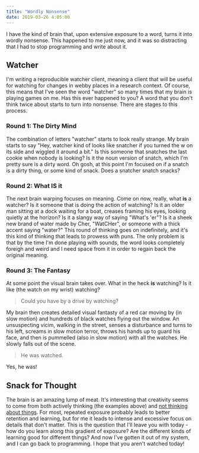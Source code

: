 ```yaml
---
title: "Wordly Nonsense"
date: 2019-03-26 4:05:00
---
```


I have the kind of brain that, upon extensive exposure to a word, turns it into
wordly nonsense. This happened to me just now, and it was so distracting that I had
to stop programming and write about it.

## Watcher

I'm writing a reproducible watcher client, meaning a client that will be useful
for watching for changes in webby places in a research context. Of course, this
means that I've seen the word "watcher" so many times that my brain is playing
games on me. Has this ever happened to you? A word that you don't think twice
about starts to turn into nonsense. There are stages to this process.


### Round 1: The Dirty Mind

The combination of letters "watcher" starts to look really strange. My brain
starts to say "Hey, watcher kind of looks like snatcher if you turned the w
on its side and wiggled it around a bit." Is this someone that snatches the last 
cookie when nobody is looking? Is it the noun version of snatch, which I'm pretty
sure is a dirty word. Oh gosh, at this point I'm focused on if a snatch is a dirty thing,
or some kind of snack. Does a snatcher snatch snacks?

### Round 2: What IS it

The next brain warping focuses on meaning. Come on now, really, what <strong>is</strong> a watcher? 
Is it someone that is doing the action of watching? Is it an older man sitting
at a dock waiting for a boat, creases framing his eyes, looking quietly at the horizon?
Is it a slangy way of saying "What's 'er"? Is it a sheek new brand of water made by
Cher, "WatCHer", or someone with a thick accent saying "water?" 
This round of thinking goes on indefinitely, and it's this kind of thinking that 
leads to prowess with puns. The only problem is that by the time I'm done playing
with sounds, the word  looks completely foreigh and weird and I need space from
it in order to regain back the original meaning.

### Round 3: The Fantasy 

At some point the visual brain takes over. What in the heck <strong>is</strong> watching? 
Is it like (the watch on my wrist) watching? 

> Could you have by a drive by watching? 

My brain then creates detailed visual fantasty of a red car moving by
(in slow motion) and hundreds of black watches flying out the window. An 
unsuspecting vicim, walking in the street, senses a disturbance and turns to his
left, screams in slow motion terror, throws his hands up to guard his face, and
then is pummelled (also in slow motion) with all the watches. He slowly falls 
out of the scene.

> He was watched.

Yes, he was! 

## Snack for Thought

The brain is an amazing lump of meat. It's interesting that 
creativity seems to come from both actively thinking (the examples above) and
[not thinking about things](https://www.reddit.com/r/Showerthoughts/). For most,
repeated exposure probably leads to better retention and learning, but for me it
leads to intense and excessive focus on details that don't matter. This is the
question that I'll leave you with today - how do you learn along this gradient of 
exposure? Are the different kinds of learning good for different things?
And now I've gotten it out of my system, and I can go back to programming. I
hope that you aren't watched today!
